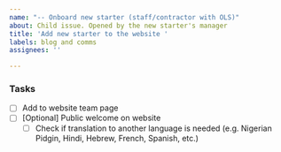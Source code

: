 ```yaml
---
name: "-- Onboard new starter (staff/contractor with OLS)"
about: Child issue. Opened by the new starter's manager
title: 'Add new starter to the website '
labels: blog and comms
assignees: ''

---
```


### Tasks

- [ ] Add to website team page  
- [ ] [Optional] Public welcome on website  
    - [ ] Check if translation to another language is needed (e.g. Nigerian Pidgin, Hindi, Hebrew, French, Spanish, etc.)
